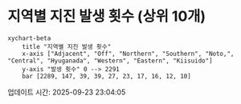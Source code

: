 # 지역별 지진 발생 횟수 (상위 10개)

```mermaid
xychart-beta
    title "지역별 지진 발생 횟수"
    x-axis ["Adjacent", "Off", "Northern", "Southern", "Noto,", "Central", "Hyuganada", "Western", "Eastern", "Kiisuido"]
    y-axis "발생 횟수" 0 --> 2291
    bar [2289, 147, 39, 39, 27, 23, 17, 16, 12, 10]
```

업데이트 시간: 2025-09-23 23:04:05
